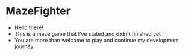 # MazeFighter
 - Hello there!
 - This is a maze game that I've stated and didn't finished yet
 - You are more than welcome to play and continue my development journey
